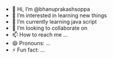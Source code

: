 - 👋 Hi, I’m @bhanuprakashsoppa
- 👀 I’m interested in learning new things
- 🌱 I’m currently learning java script
- 💞️ I’m looking to collaborate on 
- 📫 How to reach me ...
- 😄 Pronouns: ...
- ⚡ Fun fact: ...

<!---
bhanuprakashsoppa/bhanuprakashsoppa is a ✨ special ✨ repository because its `README.md` (this file) appears on your GitHub profile.
You can click the Preview link to take a look at your changes.
--->
